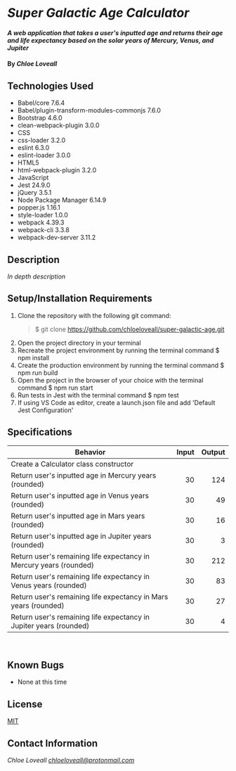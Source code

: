 # _Super Galactic Age Calculator_

#### _A web application that takes a user's inputted age and returns their age and life expectancy based on the solar years of Mercury, Venus, and Jupiter_

#### By _**Chloe Loveall**_

## Technologies Used

* Babel/core 7.6.4
* Babel/plugin-transform-modules-commonjs 7.6.0
* Bootstrap 4.6.0
* clean-webpack-plugin 3.0.0
* CSS
* css-loader 3.2.0
* eslint 6.3.0
* eslint-loader 3.0.0
* HTML5
* html-webpack-plugin 3.2.0
* JavaScript
* Jest 24.9.0
* jQuery 3.5.1
* Node Package Manager 6.14.9
* popper.js 1.16.1
* style-loader 1.0.0
* webpack 4.39.3
* webpack-cli 3.3.8
* webpack-dev-server 3.11.2

## Description

_In depth description_

## Setup/Installation Requirements

1. Clone the repository with the following git command:
    >$ git clone https://github.com/chloeloveall/super-galactic-age.git
2. Open the project directory in your terminal
3. Recreate the project environment by running the terminal command $ npm install
4. Create the production environment by running the terminal command $ npm run build
5. Open the project in the browser of your choice with the terminal command $ npm run start
6. Run tests in Jest with the terminal command $ npm test
7. If using VS Code as editor, create a launch.json file and add 'Default Jest Configuration'

## Specifications

| Behavior                                                           | Input  | Output |
| ------------------------------------------------------------------ | -----: | -----: |
| Create a Calculator class constructor                              |        |        |
| Return user's inputted age in Mercury years (rounded)              | 30     | 124    |
| Return user's inputted age in Venus years (rounded)                | 30     | 49     |
| Return user's inputted age in Mars years (rounded)                 | 30     | 16     |
| Return user's inputted age in Jupiter years (rounded)              | 30     | 3      |
| Return user's remaining life expectancy in Mercury years (rounded) | 30     | 212    |
| Return user's remaining life expectancy in Venus years (rounded)   | 30     | 83     |
| Return user's remaining life expectancy in Mars years (rounded)    | 30     | 27     |
| Return user's remaining life expectancy in Jupiter years (rounded) | 30     | 4      |

<br>

## Known Bugs

* None at this time

## License

[MIT](LICENSE.md)

## Contact Information

_Chloe Loveall <chloeloveall@protonmail.com>_